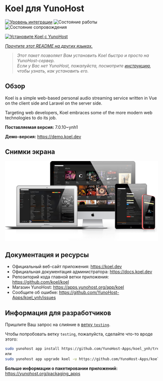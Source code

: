 <!--
Важно: этот README был автоматически сгенерирован <https://github.com/YunoHost/apps/tree/master/tools/readme_generator>
Он НЕ ДОЛЖЕН редактироваться вручную.
-->

# Koel для YunoHost

[![Уровень интеграции](https://dash.yunohost.org/integration/koel.svg)](https://ci-apps.yunohost.org/ci/apps/koel/) ![Состояние работы](https://ci-apps.yunohost.org/ci/badges/koel.status.svg) ![Состояние сопровождения](https://ci-apps.yunohost.org/ci/badges/koel.maintain.svg)

[![Установите Koel с YunoHost](https://install-app.yunohost.org/install-with-yunohost.svg)](https://install-app.yunohost.org/?app=koel)

*[Прочтите этот README на других языках.](./ALL_README.md)*

> *Этот пакет позволяет Вам установить Koel быстро и просто на YunoHost-сервер.*  
> *Если у Вас нет YunoHost, пожалуйста, посмотрите [инструкцию](https://yunohost.org/install), чтобы узнать, как установить его.*

## Обзор

Koel is a simple web-based personal audio streaming service written in Vue on the client side and Laravel on the server side.

Targeting web developers, Koel embraces some of the more modern web technologies to do its job.


**Поставляемая версия:** 7.0.10~ynh1

**Демо-версия:** <https://demo.koel.dev>

## Снимки экрана

![Снимок экрана Koel](./doc/screenshots/showcase.png)

## Документация и ресурсы

- Официальный веб-сайт приложения: <https://koel.dev>
- Официальная документация администратора: <https://docs.koel.dev>
- Репозиторий кода главной ветки приложения: <https://github.com/koel/koel>
- Магазин YunoHost: <https://apps.yunohost.org/app/koel>
- Сообщите об ошибке: <https://github.com/YunoHost-Apps/koel_ynh/issues>

## Информация для разработчиков

Пришлите Ваш запрос на слияние в [ветку `testing`](https://github.com/YunoHost-Apps/koel_ynh/tree/testing).

Чтобы попробовать ветку `testing`, пожалуйста, сделайте что-то вроде этого:

```bash
sudo yunohost app install https://github.com/YunoHost-Apps/koel_ynh/tree/testing --debug
или
sudo yunohost app upgrade koel -u https://github.com/YunoHost-Apps/koel_ynh/tree/testing --debug
```

**Больше информации о пакетировании приложений:** <https://yunohost.org/packaging_apps>
